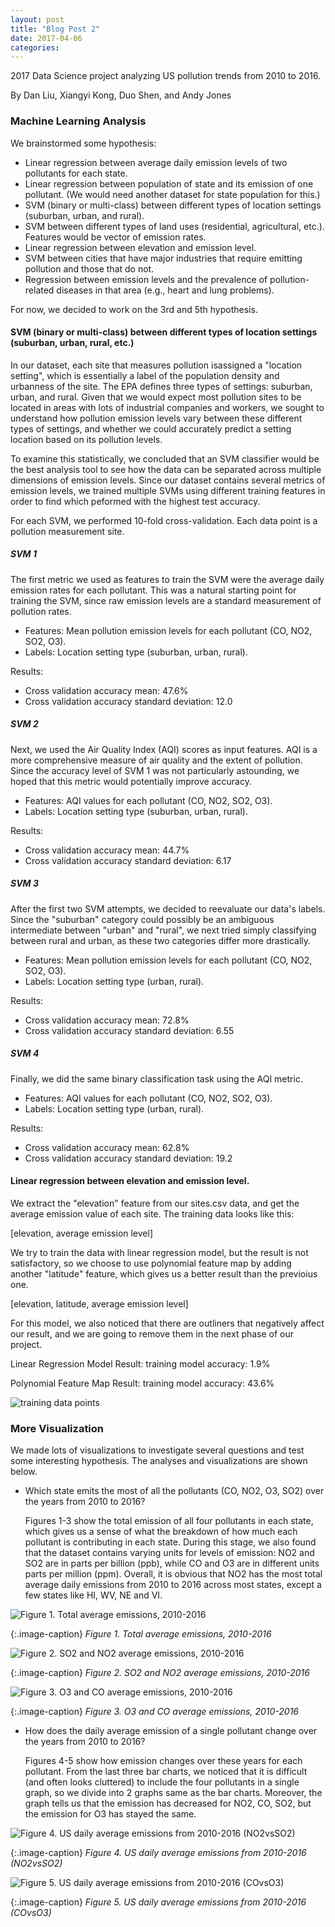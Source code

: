 ```yaml
---
layout: post
title: "Blog Post 2"
date: 2017-04-06
categories: 
---
```

2017 Data Science project analyzing US pollution trends from 2010 to 2016.


By Dan Liu, Xiangyi Kong, Duo Shen, and Andy Jones

### Machine Learning Analysis
We brainstormed some hypothesis:

* Linear regression between average daily emission levels of two pollutants for each state.
* Linear regression between population of state and its emission of one pollutant. (We would need another dataset for state population for this.)
* SVM (binary or multi-class) between different types of location settings (suburban, urban, and rural).
* SVM between different types of land uses (residential, agricultural, etc.).
Features would be vector of emission rates.
* Linear regression between elevation and emission level.
* SVM between cities that have major industries that require emitting pollution and those that do not.
* Regression between emission levels and the prevalence of pollution-related diseases in that area (e.g., heart and lung problems).

For now, we decided to work on the 3rd and 5th hypothesis.

#### SVM (binary or multi-class) between different types of location settings (suburban, urban, rural, etc.)

In our dataset, each site that measures pollution isassigned a "location setting", which is essentially a label of the population density and urbanness of the site. The EPA defines three types of settings: suburban, urban, and rural. Given that we would expect most pollution sites to be located in areas with lots of industrial companies and workers, we sought to understand how pollution emission levels vary between these different types of settings, and whether we could accurately predict a setting location based on its pollution levels.

To examine this statistically, we concluded that an SVM classifier would be the best analysis tool to see how the data can be separated across multiple dimensions of emission levels. Since our dataset contains several metrics of emission levels, we trained multiple SVMs using different training features in order to find which peformed with the highest test accuracy.

For each SVM, we performed 10-fold cross-validation. Each data point is a pollution measurement site.

##### SVM 1
The first metric we used as features to train the SVM were the average daily emission rates for each pollutant. This was a natural starting point for training the SVM, since raw emission levels are a standard measurement of pollution rates.

* Features: Mean pollution emission levels for each pollutant (CO, NO2, SO2, O3).
* Labels: Location setting type (suburban, urban, rural).

Results:
* Cross validation accuracy mean: 47.6%
* Cross validation accuracy standard deviation: 12.0

##### SVM 2
Next, we used the Air Quality Index (AQI) scores as input features. AQI is a more comprehensive measure of air quality and the extent of pollution. Since the accuracy level of SVM 1 was not particularly astounding, we hoped that this metric would potentially improve accuracy.

* Features: AQI values for each pollutant (CO, NO2, SO2, O3).
* Labels: Location setting type (suburban, urban, rural).

Results:
* Cross validation accuracy mean: 44.7%
* Cross validation accuracy standard deviation: 6.17

##### SVM 3
After the first two SVM attempts, we decided to reevaluate our data's labels. Since the "suburban" category could possibly be an ambiguous intermediate between "urban" and "rural", we next tried simply classifying between rural and urban, as these two categories differ more drastically.

* Features: Mean pollution emission levels for each pollutant (CO, NO2, SO2, O3).
* Labels: Location setting type (urban, rural).

Results:
* Cross validation accuracy mean: 72.8%
* Cross validation accuracy standard deviation: 6.55

##### SVM 4
Finally, we did the same binary classification task using the AQI metric.

* Features: AQI values for each pollutant (CO, NO2, SO2, O3).
* Labels: Location setting type (urban, rural).

Results:
* Cross validation accuracy mean: 62.8%
* Cross validation accuracy standard deviation: 19.2


#### Linear regression between elevation and emission level.

We extract the "elevation" feature from our sites.csv data, and get the average emission value of each site. The training data looks like this:

[elevation, average emission level]

We try to train the data with linear regression model, but the result is not satisfactory, so we choose to use polynomial feature map by adding another "latitude" feature, which gives us a better result than the previoius one.  

[elevation, latitude, average emission level]

For this model, we also noticed that there are outliners that negatively affect our result, and we are going to remove them in the next phase of our project. 

Linear Regression Model Result:
training model accuracy: 1.9%

Polynomial Feature Map Result:
training model accuracy: 43.6%

![training data points](/images/datapoints.png)



### More Visualization
We made lots of visualizations to investigate several questions and test some interesting hypothesis. The analyses and visualizations are shown below.

* Which state emits the most of all the pollutants (CO, NO2, O3, SO2) over the years from 2010 to 2016?

	Figures 1-3 show the total emission of all four pollutants in each state,  which gives us a sense of what the breakdown of how much each pollutant is contributing in each state. During this stage, we also found that the dataset contains varying units for levels of emission: NO2 and SO2 are in parts per billion (ppb), while CO and O3 are in different units parts per million (ppm). Overall, it is obvious that NO2 has the most total average daily emissions from 2010 to 2016 across most states, except a few states like HI, WV, NE and VI.

![Figure 1. Total average emissions, 2010-2016](/images/Total_average_emissions_2010-2016.png) 

{:.image-caption}
*Figure 1. Total average emissions, 2010-2016*

![Figure 2. SO2 and NO2 average emissions, 2010-2016](/images/SO2_and_NO2_average_emissions_2010-2016.png)

{:.image-caption}
*Figure 2. SO2 and NO2 average emissions, 2010-2016*

![Figure 3. O3 and CO average emissions, 2010-2016](/images/O3_and_CO_average_emissions_2010-2016.png)

{:.image-caption}
*Figure 3. O3 and CO average emissions, 2010-2016*

* How does the daily average emission of a single pollutant change over the years from 2010 to 2016?

	Figures 4-5 show how emission changes over these years for each pollutant.  From the last three bar charts, we noticed that it is difficult (and often looks cluttered) to include the four pollutants in a single graph, so we divide into 2 graphs same as the bar charts. Moreover, the graph tells us that the emission has decreased for NO2, CO, SO2, but the emission for O3 has stayed the same.

![Figure 4. US daily average emissions from 2010-2016 (NO2vsSO2)](/images/US_daily_average_emissions_from_2010-2016_NO2vsSO2.png)

{:.image-caption}
*Figure 4. US daily average emissions from 2010-2016 (NO2vsSO2)*

![Figure 5. US daily average emissions from 2010-2016 (COvsO3)](/images/US_daily_average_emissions_from_2010-2016_COvsO3.png)

{:.image-caption}
*Figure 5. US daily average emissions from 2010-2016 (COvsO3)*



